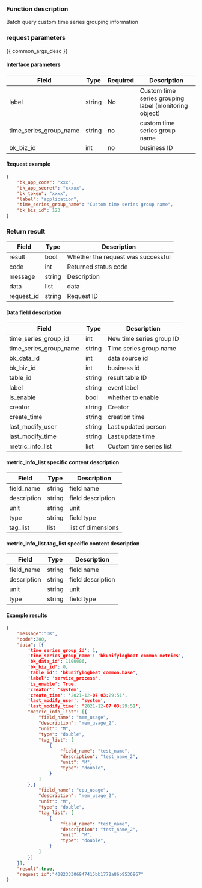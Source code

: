 

### Function description

Batch query custom time series grouping information

### request parameters

{{ common_args_desc }}

#### Interface parameters

| Field | Type | Required | Description |
| -------------- | ------ | ---- | ----------- |
| label | string | No | Custom time series grouping label (monitoring object) |
| time_series_group_name | string | no | custom time series group name |
| bk_biz_id | int | no | business ID |


#### Request example

```json
{
    "bk_app_code": "xxx",
    "bk_app_secret": "xxxxx",
    "bk_token": "xxxx",
    "label": "application",
    "time_series_group_name": "Custom time series group name",
    "bk_biz_id": 123
}
```

### Return result

| Field | Type | Description |
| ---------- | ------ | ------------ |
| result | bool | Whether the request was successful |
| code | int | Returned status code |
| message | string | Description |
| data | list | data |
| request_id | string | Request ID |

#### Data field description

| Field | Type | Description |
| ---------------------- | ------ | ---------------- |
| time_series_group_id | int | New time series group ID |
| time_series_group_name | string | Time series group name |
| bk_data_id | int | data source id |
| bk_biz_id | int | business id |
| table_id | string | result table ID |
| label | string | event label |
| is_enable | bool | whether to enable |
| creator | string | Creator |
| create_time | string | creation time |
| last_modify_user | string | Last updated person |
| last_modify_time | string | Last update time |
| metric_info_list | list | Custom time series list |

#### metric_info_list specific content description

| Field | Type | Description |
| ------------------- | ------ | -------- |
| field_name | string | field name |
| description | string | field description |
| unit | string | unit |
| type | string | field type |
| tag_list | list | list of dimensions |

#### metric_info_list.tag_list specific content description

| Field | Type | Description |
| ------------------- | ------ | -------- |
| field_name | string | field name |
| description | string | field description |
| unit | string | unit |
| type | string | field type |

#### Example results

```json
{
    "message":"OK",
    "code":200,
    "data": [{
        'time_series_group_id': 1,
        'time_series_group_name': 'bkunifylogbeat common metrics',
        'bk_data_id': 1100006,
        'bk_biz_id': 0,
        'table_id': 'bkunifylogbeat_common.base',
        'label': 'service_process',
        'is_enable': True,
        'creator': 'system',
        'create_time': '2021-12-07 03:29:51',
        'last_modify_user': 'system',
        'last_modify_time': '2021-12-07 03:29:51',
        "metric_info_list": [{
            "field_name": "mem_usage",
            "description": "mem_usage_2",
            "unit": "M",
            "type": "double",
            "tag_list": [
                {
                    "field_name": "test_name",
                    "description": "test_name_2",
                    "unit": "M",
                    "type": "double",
                }
            ]
        },{
            "field_name": "cpu_usage",
            "description": "mem_usage_2",
            "unit": "M",
            "type": "double",
            "tag_list": [
                {
                    "field_name": "test_name",
                    "description": "test_name_2",
                    "unit": "M",
                    "type": "double",
                }
            ]
        }]
    }],
    "result":true,
    "request_id":"408233306947415bb1772a86b9536867"
}
```

